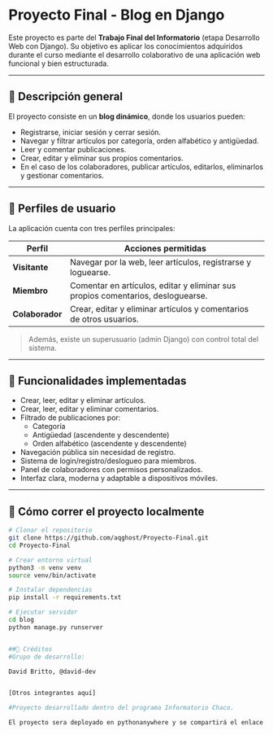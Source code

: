 # Proyecto Final - Blog en Django

Este proyecto es parte del **Trabajo Final del Informatorio** (etapa Desarrollo Web con Django). Su objetivo es aplicar los conocimientos adquiridos durante el curso mediante el desarrollo colaborativo de una aplicación web funcional y bien estructurada.

---

## 🧠 Descripción general

El proyecto consiste en un **blog dinámico**, donde los usuarios pueden:

- Registrarse, iniciar sesión y cerrar sesión.
- Navegar y filtrar artículos por categoría, orden alfabético y antigüedad.
- Leer y comentar publicaciones.
- Crear, editar y eliminar sus propios comentarios.
- En el caso de los colaboradores, publicar artículos, editarlos, eliminarlos y gestionar comentarios.

---

## 🔐 Perfiles de usuario

La aplicación cuenta con tres perfiles principales:

| Perfil         | Acciones permitidas                                                                 |
|----------------|--------------------------------------------------------------------------------------|
| **Visitante**   | Navegar por la web, leer artículos, registrarse y loguearse.                        |
| **Miembro**     | Comentar en artículos, editar y eliminar sus propios comentarios, desloguearse.     |
| **Colaborador** | Crear, editar y eliminar artículos y comentarios de otros usuarios.                 |

> Además, existe un superusuario (admin Django) con control total del sistema.

---

## 🧩 Funcionalidades implementadas

- Crear, leer, editar y eliminar artículos.
- Crear, leer, editar y eliminar comentarios.
- Filtrado de publicaciones por:
  - Categoría
  - Antigüedad (ascendente y descendente)
  - Orden alfabético (ascendente y descendente)
- Navegación pública sin necesidad de registro.
- Sistema de login/registro/deslogueo para miembros.
- Panel de colaboradores con permisos personalizados.
- Interfaz clara, moderna y adaptable a dispositivos móviles.

---

## 🧪 Cómo correr el proyecto localmente

```bash
# Clonar el repositorio
git clone https://github.com/aqghost/Proyecto-Final.git
cd Proyecto-Final

# Crear entorno virtual
python3 -m venv venv
source venv/bin/activate

# Instalar dependencias
pip install -r requirements.txt

# Ejecutar servidor
cd blog
python manage.py runserver


##👥 Créditos
#Grupo de desarrollo:

David Britto, @david-dev


[Otros integrantes aquí]

#Proyecto desarrollado dentro del programa Informatorio Chaco.

El proyecto sera deployado en pythonanywhere y se compartirá el enlace una vez esté disponible.